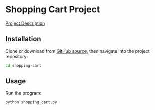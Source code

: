 # Shopping Cart Project

[Project Description](https://github.com/prof-rossetti/intro-to-python/blob/main/projects/shopping-cart/README.md)

## Installation

Clone or download from [GitHub source](https://github.com/Nate-Ondricek/shopping-cart), then navigate into the project repository:

```sh
cd shopping-cart
```

## Usage

Run the program:

```py
python shopping_cart.py
```

